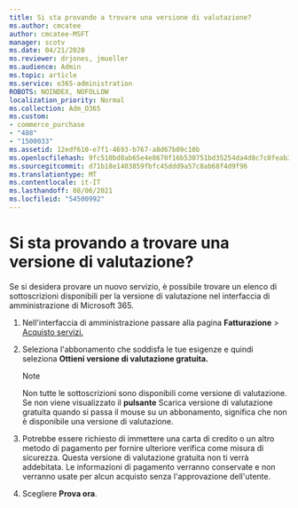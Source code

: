 ```yaml
---
title: Si sta provando a trovare una versione di valutazione?
ms.author: cmcatee
author: cmcatee-MSFT
manager: scotv
ms.date: 04/21/2020
ms.reviewer: drjones, jmueller
ms.audience: Admin
ms.topic: article
ms.service: o365-administration
ROBOTS: NOINDEX, NOFOLLOW
localization_priority: Normal
ms.collection: Adm_O365
ms.custom:
- commerce_purchase
- "488"
- "1500033"
ms.assetid: 12edf610-e7f1-4693-b767-a8d67b09c10b
ms.openlocfilehash: 9fc510bd8ab65e4e8670f16b530751bd35254da4d8c7c0feab3cfbf1d0e24303
ms.sourcegitcommit: d71b18e1403859fbfc45ddd9a57c8ab68f4d9f96
ms.translationtype: MT
ms.contentlocale: it-IT
ms.lasthandoff: 08/06/2021
ms.locfileid: "54500992"
---
```

# <a name="trying-to-find-a-trial"></a>Si sta provando a trovare una versione di valutazione?

Se si desidera provare un nuovo servizio, è possibile trovare un elenco di sottoscrizioni disponibili per la versione di valutazione nel interfaccia di amministrazione di Microsoft 365.
  
1. Nell'interfaccia di amministrazione passare alla pagina **Fatturazione** \> [Acquisto servizi.](https://go.microsoft.com/fwlink/p/?linkid=868433)

2. Seleziona l'abbonamento che soddisfa le tue esigenze e quindi seleziona **Ottieni versione di valutazione gratuita.**

    > [!NOTE]
    > Non tutte le sottoscrizioni sono disponibili come versione di valutazione. Se non viene visualizzato il **pulsante** Scarica versione di valutazione gratuita quando si passa il mouse su un abbonamento, significa che non è disponibile una versione di valutazione.
  
3. Potrebbe essere richiesto di immettere una carta di credito o un altro metodo di pagamento per fornire ulteriore verifica come misura di sicurezza. Questa versione di valutazione gratuita non ti verrà addebitata. Le informazioni di pagamento verranno conservate e non verranno usate per alcun acquisto senza l'approvazione dell'utente.

4. Scegliere **Prova ora**.